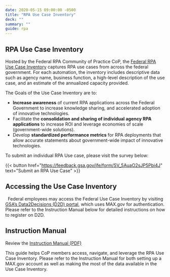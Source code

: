 ```yaml
---
date: 2020-05-15 09:00:00 -0500
title: "RPA Use Case Inventory"
deck: ""
summary: ""
guide: rpa
---
```


## RPA Use Case Inventory

Hosted by the Federal RPA Community of Practice CoP, the [Federal RPA Use Case Inventory](https://staging.d2d.gsa.gov/customer/gsa-ocfo-robotic-process-automation-community-practice) captures RPA use cases from across the federal government. For each automation, the inventory includes descriptive data such as agency name, business function, a high-level description of the use case, and an estimate of the annualized capacity provided.

The Goals of the Use Case Inventory are to: 

-   **Increase awareness** of current RPA applications across the Federal Government to increase knowledge sharing, and accelerated adoption of innovative technologies.  
-   Facilitate the **consolidation and sharing of individual agency RPA applications** to increase ROI and leverage economies of scale (government-wide solutions).  
-   Develop **standardized performance metrics** for RPA deployments that allow accurate statements about government-wide impact of innovative technologies.

To submit an individual RPA Use case, please visit the survey below:

{{< button href="https://feedback.gsa.gov/jfe/form/SV_5AuaO2sJP5Pbi4J" text="Submit an RPA Use Case" >}}

## Accessing the Use Case Inventory
 
Federal employees may access the Federal Use Case Inventory by visiting [GSA’s Data2Decisions (D2D) portal](https://d2d.gsa.gov/), which uses MAX.gov for authentication. Please refer to the Instruction Manual below for detailed instructions on how to register on D2D.

## Instruction Manual

Review the [Instruction Manual (PDF)]()

This guide helps CoP members access, navigate, and leverage the RPA Use Case Inventory. Please refer to the Instruction Manual for both setting up a MAX.gov account as well as making the most of the data available in the Use Case Inventory.